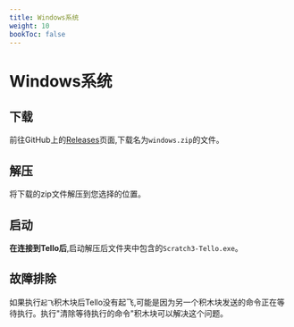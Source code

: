 ```yaml
---
title: Windows系统
weight: 10
bookToc: false
---
```


# Windows系统

## 下载
前往GitHub上的[Releases](https://github.com/kebhr/scratch3-tello/releases)页面,下载名为`windows.zip`的文件。

## 解压
将下载的zip文件解压到您选择的位置。

## 启动
**在连接到Tello后**,启动解压后文件夹中包含的`Scratch3-Tello.exe`。

## 故障排除

如果执行`起飞`积木块后Tello没有起飞,可能是因为另一个积木块发送的命令正在等待执行。执行"清除等待执行的命令"积木块可以解决这个问题。